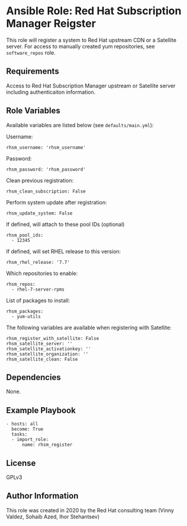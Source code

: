 # Ansible Role: Red Hat Subscription Manager Reigster

This role will register a system to Red Hat upstream CDN or a Satellite server. For access to manually created yum repositories, see `software_repos` role.

## Requirements

Access to Red Hat Subscription Manager upstream or Satellite server including authenticaiton information.

## Role Variables

Available variables are listed below (see `defaults/main.yml`):

Username:

    rhsm_username: 'rhsm_username'

Password:

    rhsm_password: 'rhsm_password'

Clean previous registration:

    rhsm_clean_subscription: False

Perform system update after registration:

    rhsm_update_system: False

If defined, will attach to these pool IDs (optional)

    rhsm_pool_ids: 
      - 12345

If defined, will set RHEL release to this version:

    rhsm_rhel_release: '7.7'

Which repositories to enable:

    rhsm_repos:
      - rhel-7-server-rpms

List of packages to install:

    rhsm_packages:
      - yum-utils

The following variables are available when registering with Satellite:

    rhsm_register_with_satellite: False
    rhsm_satellite_server: ''
    rhsm_satellite_activationkey: ''
    rhsm_satellite_organization: ''
    rhsm_satellite_clean: False

## Dependencies

None.

## Example Playbook

    - hosts: all
      become: True
      tasks:
      - import_role:
          name: rhsm_register

## License

GPLv3

## Author Information

This role was created in 2020 by the Red Hat consulting team (Vinny Valdez, Sohaib Azed, Ihor Stehantsev)